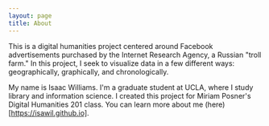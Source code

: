 ```yaml
---
layout: page
title: About
---
```


This is a digital humanities project centered around Facebook advertisements purchased by the Internet Research Agency, a Russian "troll farm." In this project, I seek to visualize data in a few different ways: geographically, graphically, and chronologically. 

My name is Isaac Williams. I'm a graduate student at UCLA, where I study library and information science. I created this project for Miriam Posner's Digital Humanities 201 class. You can learn more about me (here)[https://isawil.github.io].
